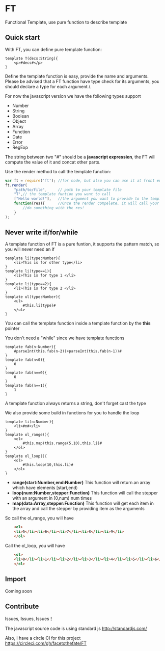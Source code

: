 # FT
Functional Template, use pure function to describe template

## Quick start

With FT, you can define pure template function:

```
template T(decs:String){
	<p>#decs#</p>
}
```
Define the template function is easy, provide the name and arguments.
Please be advised that a FT function have type check for its arguments, you should declare a type for each argument.\

For now the javascript version we have the following types support

 - Number
 - String
 - Boolean
 - Object
 - Array
 - Function
 - Date
 - Error
 - RegExp

The string between two "#" should be a <b>javascript expression</b>, the FT will compute the value of it and concat other parts.

Use the render method to call the template function:

```javascript
var ft = require('ft'); //for node, but also you can use it at front end
ft.render(
	"path/to/file", 	// path to your template file
	"T",// the template funtion you want to call
	["Hello world!"], 	//the argument you want to provide to the template funtion, it should be an Array
	function(res){		//Once the render compelete, it will call your callback here with render result
		//do something with the res!
	}
);
``` 

## Never write if/for/while

A template function of FT is a pure funtion, it supports the pattern match, so you will never need an if

```
template li(type:Number){
	<li>This is for other type</li>
}
template li(type==1){
	<li>This is for type 1 </li>
}
template li(type==2){
	<li>This is for type 2 </li>
}
template ul(type:Number){
	<ul>
		#this.li(type)#
	</ul>
}
```
You can call the template function inside a template function by the <b>this</b> pointer

You don't need a "while" since we have template functions

```
template fab(n:Number){
	#parseInt(this.fab(n-2))+parseInt(this.fab(n-1))#
}
template fab(n<0){
	0
}
template fab(n==0){
	0
} 
template fab(n==1){
	1
}
``` 

A template function always returns a string, don't forget cast the type

We also provide some build in functions for you to handle the loop


```
template li(n:Number){
	<li>#n#</li>
}
template ol_range(){
	<ol>
		#this.map(this.range(5,10),this.li)#
	</ol>
}
template ol_loop(){
	<ol>
		#this.loop(10,this.li)#
	</ol>
}
```

- <b>range(start:Number,end:Number)</b> This function will return an array which have elements [start,end)
- <b>loop(num:Number,stepper:Function)</b> This function will call the stepper with an argument in [0,num) num times
- <b>map(data:Array,stepper:Function)</b> This function will get each item in the array and call the stepper by providing item as the arguments

So call the ol_range, you will have

```html
	<ol>
	<li>5</li><li>6</li><li>7</li><li>8</li><li>9</li>
	</ol>
``` 
Call the ol_loop, you will have 

```html
	<ol>
	<li>0</li><li>1</li><li>2</li><li>3</li><li>4</li><li>5</li><li>6</li><li>7</li><li>8</li><li>9</li>
	</ol>
```

## Import
Coming soon

## Contribute

Issues, Issues, Issues！

The javascript source code is using standard js
http://standardjs.com/

Also, I have a circle CI for this project
https://circleci.com/gh/facetothefate/FT
